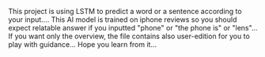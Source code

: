 This project is using LSTM to predict a word or a sentence according to your input....
This AI model is trained on iphone reviews so you should expect relatable answer if you inputted "phone" or "the phone is" or "lens"...
If you want only the overview, the file contains also user-edition for you to play with guidance...
Hope you learn from it...
